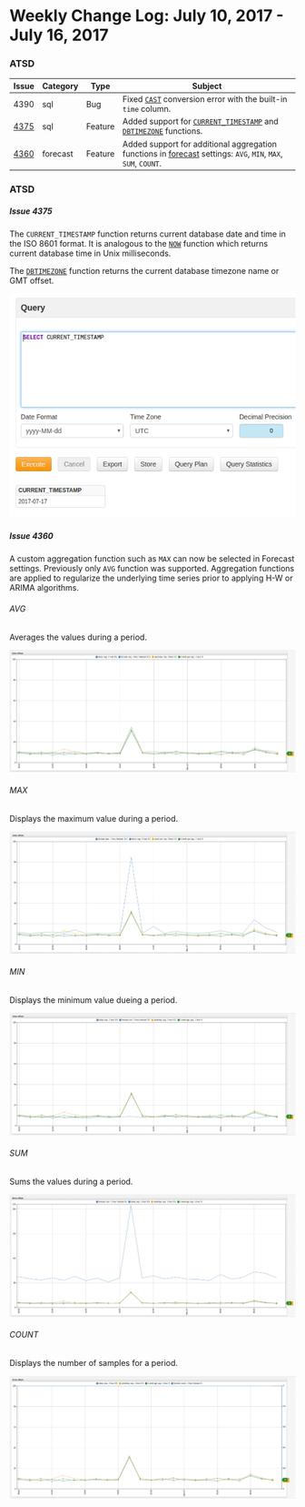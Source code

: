 Weekly Change Log: July 10, 2017 - July 16, 2017
==================================================

### ATSD

| Issue| Category    | Type    | Subject              |
|------|-------------|---------|----------------------| 
| 4390 | sql | Bug | Fixed [`CAST`](../../sql#keywords) conversion error with the built-in `time` column. |
| [4375](#Issue-4375) | sql | Feature | Added support for [`CURRENT_TIMESTAMP`](../../sql#current_timestamp) and [`DBTIMEZONE`](../../sql#dbtimezone) functions. |
| [4360](#Issue-4360) | forecast | Feature | Added support for additional aggregation functions in [forecast](https://axibase.com/products/axibase-time-series-database/forecasts/) settings: `AVG`, `MIN`, `MAX`, `SUM`, `COUNT`.  |

### ATSD  

##### Issue 4375

The `CURRENT_TIMESTAMP` function returns current database date and time in the ISO 8601 format. It is analogous to the [`NOW`](../../sql#keywords)
function which returns current database time in Unix milliseconds.

The [`DBTIMEZONE`](../../sql#dbtimezone) function returns the current database timezone name or GMT offset.

![](Images/4375.png)

##### Issue 4360

A custom aggregation function such as `MAX` can now be selected in Forecast settings. Previously only `AVG` function was supported. Aggregation functions are applied to regularize the underlying time series prior to applying H-W or ARIMA algorithms.

###### AVG

Averages the values during a period.

![](Images/4360.1.1.png)

###### MAX 

Displays the maximum value during a period.

![](Images/4360.2.png)

###### MIN

Displays the minimum value dueing a period.

![](Images/4360.3.png)

###### SUM

Sums the values during a period.

![](Images/4360.4.png)

###### COUNT 

Displays the number of samples for a period.

![](Images/4360.5.png)

